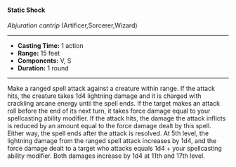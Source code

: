 #### Static Shock
*Abjuration cantrip* (Artificer,Sorcerer,Wizard)
___
- **Casting Time:** 1 action
- **Range:** 15 feet
- **Components:** V, S
- **Duration:** 1 round
---
Make a ranged spell attack against a creature within
range. If the attack hits, the creature takes 1d4
lightning damage and it is charged with crackling
arcane energy until the spell ends. If the target
makes an attack roll before the end of its next turn,
it takes force damage equal to your spellcasting
ability modifier. If the attack hits, the damage the
attack inflicts is reduced by an amount equal to the
force damage dealt by this spell. Either way, the
spell ends after the attack is resolved.
At 5th level, the lightning damage from the
ranged spell attack increases by 1d4, and the force
damage dealt to a target who attacks equals 1d4 +
your spellcasting ability modifier. Both damages
increase by 1d4 at 11th and 17th level.
